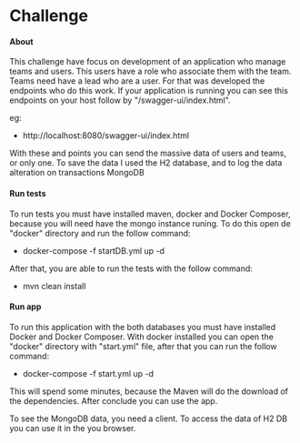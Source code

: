 # Challenge

#### About
This challenge have focus on development of an application who manage teams and users. This users have a role who associate them with the team. Teams need have a lead who are a user.
For that was developed the endpoints who do this work. If your application is running you can see this endpoints on your host follow by "/swagger-ui/index.html".

eg:


- http://localhost:8080/swagger-ui/index.html

With these and points you can send the massive data of users and teams, or only one. To save the data I used the H2 database, and to log the data alteration on transactions MongoDB

#### Run tests
To run tests you must have installed maven, docker and Docker Composer, because you will need have the mongo instance runing. To do this open de "docker" directory and run the follow command:

- docker-compose -f startDB.yml up -d

After that, you are able to run the tests with the follow command:

- mvn clean install

#### Run app
To run this application with the both databases you must have installed Docker and Docker Composer. With docker installed you can open the "docker" directory with "start.yml" file, after that you can run the follow command:

- docker-compose -f start.yml up -d

This will spend some minutes, because the Maven will do the download of the dependencies. After conclude you can use the app.

To see the MongoDB data, you need a client.
To access the data of H2 DB you can use it in the you browser.
